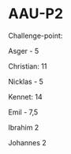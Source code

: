 # AAU-P2

Challenge-point:

Asger - 5

Christian: 11

Nicklas - 5

Kennet: 14

Emil - 7,5

Ibrahim  2

Johannes 2

